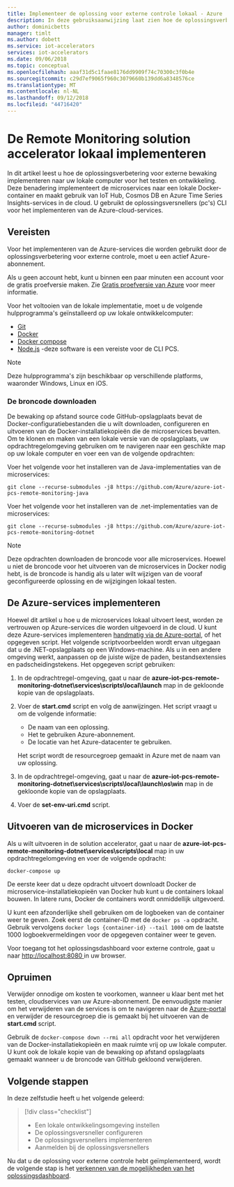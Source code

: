 ```yaml
---
title: Implementeer de oplossing voor externe controle lokaal - Azure | Microsoft Docs
description: In deze gebruiksaanwijzing laat zien hoe de oplossingsverbetering voor externe bewaking implementeren naar uw lokale computer voor het testen en ontwikkeling.
author: dominicbetts
manager: timlt
ms.author: dobett
ms.service: iot-accelerators
services: iot-accelerators
ms.date: 09/06/2018
ms.topic: conceptual
ms.openlocfilehash: aaaf31d5c1faae8176dd9909f74c70300c3f0b4e
ms.sourcegitcommit: c29d7ef9065f960c3079660b139dd6a8348576ce
ms.translationtype: MT
ms.contentlocale: nl-NL
ms.lasthandoff: 09/12/2018
ms.locfileid: "44716420"
---
```

# <a name="deploy-the-remote-monitoring-solution-accelerator-locally"></a>De Remote Monitoring solution accelerator lokaal implementeren

In dit artikel leest u hoe de oplossingsverbetering voor externe bewaking implementeren naar uw lokale computer voor het testen en ontwikkeling. Deze benadering implementeert de microservices naar een lokale Docker-container en maakt gebruik van IoT Hub, Cosmos DB en Azure Time Series Insights-services in de cloud. U gebruikt de oplossingsversnellers (pc's) CLI voor het implementeren van de Azure-cloud-services.

## <a name="prerequisites"></a>Vereisten

Voor het implementeren van de Azure-services die worden gebruikt door de oplossingsverbetering voor externe controle, moet u een actief Azure-abonnement.

Als u geen account hebt, kunt u binnen een paar minuten een account voor de gratis proefversie maken. Zie [Gratis proefversie van Azure](http://azure.microsoft.com/pricing/free-trial/) voor meer informatie.

Voor het voltooien van de lokale implementatie, moet u de volgende hulpprogramma's geïnstalleerd op uw lokale ontwikkelcomputer:

* [Git](https://git-scm.com/)
* [Docker](https://www.docker.com)
* [Docker compose](https://docs.docker.com/compose/install/)
* [Node.js](https://nodejs.org/) -deze software is een vereiste voor de CLI PCS.

> [!NOTE]
> Deze hulpprogramma's zijn beschikbaar op verschillende platforms, waaronder Windows, Linux en iOS.

### <a name="download-the-source-code"></a>De broncode downloaden

 De bewaking op afstand source code GitHub-opslagplaats bevat de Docker-configuratiebestanden die u wilt downloaden, configureren en uitvoeren van de Docker-installatiekopieën die de microservices bevatten. Om te klonen en maken van een lokale versie van de opslagplaats, uw opdrachtregelomgeving gebruiken om te navigeren naar een geschikte map op uw lokale computer en voer een van de volgende opdrachten:

Voer het volgende voor het installeren van de Java-implementaties van de microservices:

```cmd/sh
git clone --recurse-submodules -j8 https://github.com/Azure/azure-iot-pcs-remote-monitoring-java
```

Voer het volgende voor het installeren van de .net-implementaties van de microservices:

```cmd\sh
git clone --recurse-submodules -j8 https://github.com/Azure/azure-iot-pcs-remote-monitoring-dotnet
```

> [!NOTE]
> Deze opdrachten downloaden de broncode voor alle microservices. Hoewel u niet de broncode voor het uitvoeren van de microservices in Docker nodig hebt, is de broncode is handig als u later wilt wijzigen van de vooraf geconfigureerde oplossing en de wijzigingen lokaal testen.

## <a name="deploy-the-azure-services"></a>De Azure-services implementeren

Hoewel dit artikel u hoe u de microservices lokaal uitvoert leest, worden ze vertrouwen op Azure-services die worden uitgevoerd in de cloud. U kunt deze Azure-services implementeren [handmatig via de Azure-portal](https://github.com/Azure/azure-iot-pcs-remote-monitoring-dotnet/wiki/Manual-steps-to-create-azure-resources-for-local-setup), of het opgegeven script. Het volgende scriptvoorbeelden wordt ervan uitgegaan dat u de .NET-opslagplaats op een Windows-machine. Als u in een andere omgeving werkt, aanpassen op de juiste wijze de paden, bestandsextensies en padscheidingstekens. Het opgegeven script gebruiken:

1. In de opdrachtregel-omgeving, gaat u naar de **azure-iot-pcs-remote-monitoring-dotnet\services\scripts\local\launch** map in de gekloonde kopie van de opslagplaats.

1. Voer de **start.cmd** script en volg de aanwijzingen. Het script vraagt u om de volgende informatie:
    * De naam van een oplossing.
    * Het te gebruiken Azure-abonnement.
    * De locatie van het Azure-datacenter te gebruiken.

    Het script wordt de resourcegroep gemaakt in Azure met de naam van uw oplossing.

1. In de opdrachtregel-omgeving, gaat u naar de **azure-iot-pcs-remote-monitoring-dotnet\services\scripts\local\launch\os\win** map in de gekloonde kopie van de opslagplaats.

1. Voer de **set-env-uri.cmd** script.

## <a name="run-the-microservices-in-docker"></a>Uitvoeren van de microservices in Docker

Als u wilt uitvoeren in de solution accelerator, gaat u naar de **azure-iot-pcs-remote-monitoring-dotnet\services\scripts\local** map in uw opdrachtregelomgeving en voer de volgende opdracht:

```cmd\sh
docker-compose up
```

De eerste keer dat u deze opdracht uitvoert downloadt Docker de microservice-installatiekopieën van Docker hub kunt u de containers lokaal bouwen. In latere runs, Docker de containers wordt onmiddellijk uitgevoerd.

U kunt een afzonderlijke shell gebruiken om de logboeken van de container weer te geven. Zoek eerst de container-ID met de `docker ps -a` opdracht. Gebruik vervolgens `docker logs {container-id} --tail 1000` om de laatste 1000 logboekvermeldingen voor de opgegeven container weer te geven.

Voor toegang tot het oplossingsdashboard voor externe controle, gaat u naar [ http://localhost:8080 ](http://localhost:8080) in uw browser.

## <a name="clean-up"></a>Opruimen

Verwijder onnodige om kosten te voorkomen, wanneer u klaar bent met het testen, cloudservices van uw Azure-abonnement. De eenvoudigste manier om het verwijderen van de services is om te navigeren naar de [Azure-portal](https://ms.portal.azure.com) en verwijder de resourcegroep die is gemaakt bij het uitvoeren van de **start.cmd** script.

Gebruik de `docker-compose down --rmi all` opdracht voor het verwijderen van de Docker-installatiekopieën en maak ruimte vrij op uw lokale computer. U kunt ook de lokale kopie van de bewaking op afstand opslagplaats gemaakt wanneer u de broncode van GitHub gekloond verwijderen.

## <a name="next-steps"></a>Volgende stappen

In deze zelfstudie heeft u het volgende geleerd:

> [!div class="checklist"]
> * Een lokale ontwikkelingsomgeving instellen
> * De oplossingsversneller configureren
> * De oplossingsversnellers implementeren
> * Aanmelden bij de oplossingsversnellers

Nu dat u de oplossing voor externe controle hebt geïmplementeerd, wordt de volgende stap is het [verkennen van de mogelijkheden van het oplossingsdashboard](quickstart-remote-monitoring-deploy.md).

<!-- Next tutorials in the sequence -->